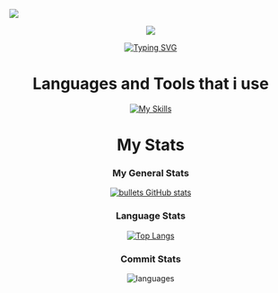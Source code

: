 [![](https://visitcount.itsvg.in/api?id=idkbullet&label=Profile%20Views&color=12&icon=6&pretty=true)](https://visitcount.itsvg.in)

<div align="center">
  <img src="https://i.pinimg.com/originals/28/f4/86/28f486564e92a38cd3e0d2de03d59fb3.gif" />

[![Typing SVG](https://readme-typing-svg.demolab.com?font=Unbounded&weight=700&size=50&duration=2000&pause=1000&color=F7F7F7FF&background=FFFFFF00&center=true&vCenter=true&width=1200&height=300&lines=Hi+%F0%9F%91%8B+I'm+a+Dev+Named+Bullet;I+code+well+and+I+am+from+Germany)](https://git.io/typing-svg)
# Languages and Tools that i use
[![My Skills](https://skillicons.dev/icons?i=js,html,css,nodejs,python,cpp,lua,powershell)](https://skillicons.dev)
# My Stats
### My General Stats
[![bullets GitHub stats](https://github-readme-stats.vercel.app/api?username=idkbullet&show_icons=true&theme=transparent)](https://github.com/anuraghazra/github-readme-stats)
### Language Stats
[![Top Langs](https://github-readme-stats.vercel.app/api/top-langs/?username=idkbullet&show_icons=true&theme=transparent)](https://github.com/anuraghazra/github-readme-stats)
### Commit Stats
![languages](https://github-readme-streak-stats.herokuapp.com/?user=idkbullet&theme=transparent&card_width=400&hide_title=true&bg_color=DEG,0d1117,0d1117,8b949e&hide_border=true&show_icons=true&include_all_commits=true&count_private=true)
